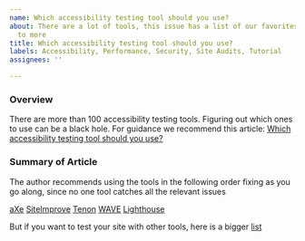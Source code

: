 ```yaml
---
name: Which accessibility testing tool should you use?
about: There are a lot of tools, this issue has a list of our favorites and links
  to more
title: Which accessibility testing tool should you use?
labels: Accessibility, Performance, Security, Site Audits, Tutorial
assignees: ''

---
```


### Overview
There are more than 100 accessibility testing tools.  Figuring out which ones to use can be a black hole.  For guidance we recommend this article:  [Which accessibility testing tool should you use?](https://medium.com/pulsar/which-accessibility-testing-tool-should-you-use-e5990e6ef0a)

### Summary of Article
The author recommends using the tools in the following order fixing as you go along, since no one tool catches all the relevant issues

[aXe](https://www.deque.com/axe/)
[SiteImprove](https://chrome.google.com/webstore/detail/siteimprove-accessibility/efcfolpjihicnikpmhnmphjhhpiclljc)
[Tenon](https://tenon.io/)
[WAVE](https://wave.webaim.org/extension/)
[Lighthouse](https://developers.google.com/web/tools/lighthouse/#devtools)

But if you want to test your site with other tools, here is a bigger [list](https://www.w3.org/WAI/ER/tools/)
